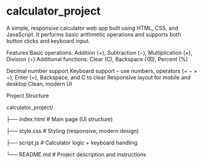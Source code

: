 # calculator_project
A simple, responsive calculator web app built using HTML, CSS, and JavaScript. It performs basic arithmetic operations and supports both button clicks and keyboard input. 

Features
Basic operations: Addition (+), Subtraction (−), Multiplication (×), Division (÷)
Additional functions: Clear (C), Backspace (⌫), Percent (%)

Decimal number support
Keyboard support – use numbers, operators (+ − × ÷), Enter (=), Backspace, and C to clear
Responsive layout for mobile and desktop
Clean, modern UI

Project Structure

calculator_project/

├── index.html    # Main page (UI structure)

├── style.css     # Styling (responsive, modern design)

├── script.js     # Calculator logic + keyboard handling

└── README.md     # Project description and instructions

